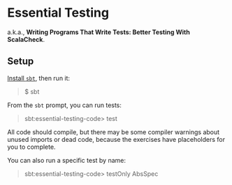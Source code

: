 # Essential Testing

a.k.a., **Writing Programs That Write Tests: Better Testing With ScalaCheck**.

## Setup

[Install `sbt`](https://www.scala-sbt.org/release/docs/Setup.html), then run it:

> $ sbt

From the `sbt` prompt, you can run tests:

> sbt:essential-testing-code> test

All code should compile, but there may be some compiler warnings about unused imports or dead code, because the exercises have placeholders for you to complete.

You can also run a specific test by name:

> sbt:essential-testing-code> testOnly AbsSpec